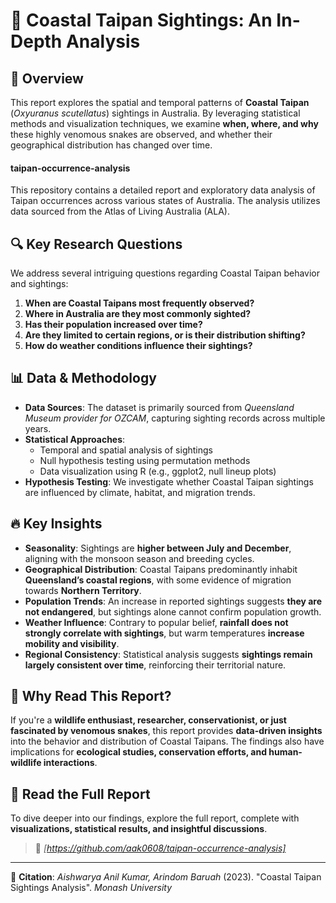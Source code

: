 # 🐍 Coastal Taipan Sightings: An In-Depth Analysis

## 📌 Overview

This report explores the spatial and temporal patterns of **Coastal Taipan** (*Oxyuranus scutellatus*) sightings in Australia. By leveraging statistical methods and visualization techniques, we examine **when, where, and why** these highly venomous snakes are observed, and whether their geographical distribution has changed over time. 

#### taipan-occurrence-analysis

This repository contains a detailed report and exploratory data analysis of Taipan occurrences across various states of Australia. The analysis utilizes data sourced from the Atlas of Living Australia (ALA).

## 🔍 Key Research Questions

We address several intriguing questions regarding Coastal Taipan behavior and sightings:

1. **When are Coastal Taipans most frequently observed?**  
2. **Where in Australia are they most commonly sighted?**  
3. **Has their population increased over time?**  
4. **Are they limited to certain regions, or is their distribution shifting?**  
5. **How do weather conditions influence their sightings?**  

## 📊 Data & Methodology

- **Data Sources**: The dataset is primarily sourced from *Queensland Museum provider for OZCAM*, capturing sighting records across multiple years.
- **Statistical Approaches**:
  - Temporal and spatial analysis of sightings
  - Null hypothesis testing using permutation methods
  - Data visualization using R (e.g., ggplot2, null lineup plots)
- **Hypothesis Testing**: We investigate whether Coastal Taipan sightings are influenced by climate, habitat, and migration trends.

## 🔥 Key Insights

- **Seasonality**: Sightings are **higher between July and December**, aligning with the monsoon season and breeding cycles.
- **Geographical Distribution**: Coastal Taipans predominantly inhabit **Queensland’s coastal regions**, with some evidence of migration towards **Northern Territory**.
- **Population Trends**: An increase in reported sightings suggests **they are not endangered**, but sightings alone cannot confirm population growth.
- **Weather Influence**: Contrary to popular belief, **rainfall does not strongly correlate with sightings**, but warm temperatures **increase mobility and visibility**.
- **Regional Consistency**: Statistical analysis suggests **sightings remain largely consistent over time**, reinforcing their territorial nature.

## 📢 Why Read This Report?

If you're a **wildlife enthusiast, researcher, conservationist, or just fascinated by venomous snakes**, this report provides **data-driven insights** into the behavior and distribution of Coastal Taipans. The findings also have implications for **ecological studies, conservation efforts, and human-wildlife interactions**.

## 📖 Read the Full Report

To dive deeper into our findings, explore the full report, complete with **visualizations, statistical results, and insightful discussions**.

> 🔗 *[https://github.com/aak0608/taipan-occurrence-analysis]*

---

📌 **Citation**: *Aishwarya Anil Kumar, Arindom Baruah* (2023). "Coastal Taipan Sightings Analysis". *Monash University*
